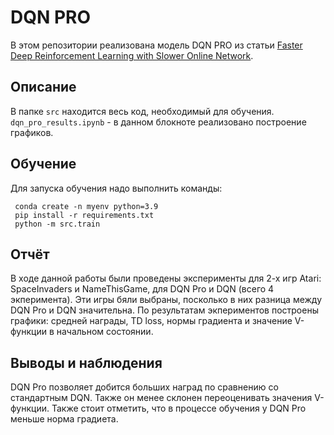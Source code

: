 # DQN PRO

В этом репозитории реализована модель DQN PRO из статьи [Faster Deep Reinforcement Learning with Slower Online Network](https://arxiv.org/abs/2112.05848).

## Описание 
В папке `src` находится весь код, необходимый для обучения. `dqn_pro_results.ipynb` - в данном блокноте реализовано построение графиков.

## Обучение
Для запуска обучения надо выполнить команды:
```
 conda create -n myenv python=3.9
 pip install -r requirements.txt
 python -m src.train
```

## Отчёт
В ходе данной работы были проведены эксперименты для 2-х игр Atari: SpaceInvaders и NameThisGame, для DQN Pro и DQN (всего 4 экперимента). Эти игры бяли выбраны, посколько в них разница между DQN Pro и DQN значительна. По результатам экпериментов построены графики: средней награды, TD loss, нормы градиента и значение V-функции в начальном состоянии.

## Выводы и наблюдения
DQN Pro позволяет добится больших наград по сравнению со стандартным DQN. Также он менее склонен переоценивать значения V-функции. Также стоит отметить, что в процессе обучения у DQN Pro меньше норма градиета.
